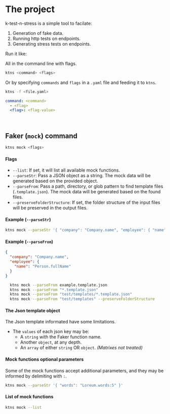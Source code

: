 # The project

k-test-n-stress is a simple tool to facilate:

1. Generation of fake data.
2. Running http tests on endpoints.
3. Generating stress tests on endpoints.

Run it like:

All in the command line with flags.

```bash
ktns <command> <flags>
```

Or by specifying `commands` and `flags` in a `.yaml` file and feeding it to `ktns`.

```bash
ktns -f <file.yaml>
```

```yaml
command: <command>
  - <flag>
  <flag>: <flag-value>
```

</br>

## Faker (`mock`) command

```bash
ktns mock <flags>
```

#### Flags

- `--list`: If set, it will list all available mock functions.
- `--parseStr`: Pass a JSON object as a string. The mock data will be generated based on the provided object.
- `--parseFrom`: Pass a path, directory, or glob pattern to find template files (`.template.json`). The mock data will be generated based on the found files.
- `--preserveFolderStructure`: If set, the folder structure of the input files will be preserved in the output files.

#### Example (`--parseStr`)

```bash
ktns mock --parseStr '{ "company": "Company.name", "employee": { "name": "Person.fullName" }}'
```

#### Example (`--parseFrom`)

```json
{
  "company": "Company.name",
  "employee": {
    "name": "Person.fullName"
  }
}
```

```bash
  ktns mock --parseFrom example.template.json
  ktns mock --parseFrom "*.template.json"
  ktns mock --parseFrom "test/templates/*.template.json"
  ktns mock --parseFrom "test/templates" --preserveFolderStructure
```

#### The Json template object

The Json template informated have some limitations.

- The `values` of each json key may be:
  - A `string` with the Faker function name.
  - Another `object`, at any depth.
  - An `array` of either `string` OR `object`. _(Matrixes not treated)_

#### Mock functions optional parameters

Some of the mock functions accept additional parameters, and they may be informed by delimiting with `:`.

```bash
ktns mock --parseStr '{ "words": "Loreum.words:5" }'
```

#### List of mock functions

```bash
ktns mock --list
```
